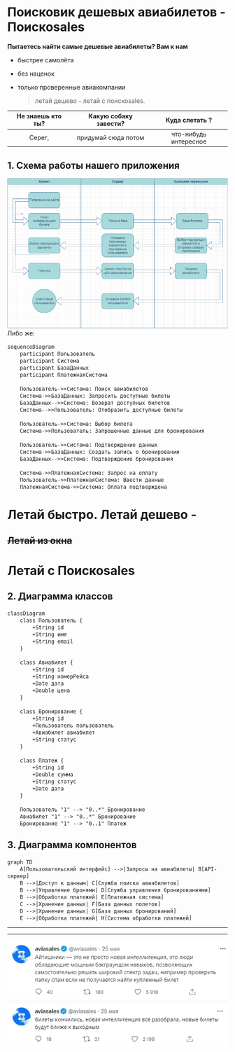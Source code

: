 # Поисковик дешевых авиабилетов - Поискоsales
**Пытаетесь найти самые дешевые авиабилеты? Вам к нам**

* быстрее самолёта
* без наценок
* только проверенные авиакомпании

  > летай дешево - летай с поискоsales.

| Не знаешь кто ты?  | Какую собаку завести? | Куда слетать ?|
|:-------------: |:---------------:| :-------------:|
| Серег,        | придумай сюда потом          | что-нибудь интересное        |

## 1. Схема работы нашего приложения 
![схема работы](https://github.com/thunderkatana/test1/blob/main/%D0%A1%D1%85%D0%B5%D0%BC%D0%B0%20%D1%80%D0%B0%D0%B1%D0%BE%D1%82%D1%8B.png)
Либо же:
```mermaid
sequenceDiagram
    participant Пользователь
    participant Система
    participant БазаДанных
    participant ПлатежнаяСистема

    Пользователь->>Система: Поиск авиабилетов
    Система->>БазаДанных: Запросить доступные билеты
    БазаДанных-->>Система: Возврат доступных билетов
    Система-->>Пользователь: Отобразить доступные билеты

    Пользователь->>Система: Выбор билета
    Система->>Пользователь: Запрошенные данные для бронирования
    
    Пользователь->>Система: Подтверждение данных
    Система->>БазаДанных: Создать запись о бронировании
    БазаДанных-->>Система: Подтверждение бронирования
    
    Система->>ПлатежнаяСистема: Запрос на оплату
    Пользователь->>ПлатежнаяСистема: Ввести данные
    ПлатежнаяСистема->>Система: Оплата подтверждена
```
# Летай быстро. Летай дешево -
## ~~Летай из окна~~
# Летай с Поискоsales

## 2. Диаграмма классов
```mermaid
classDiagram
    class Пользователь {
        +String id
        +String имя
        +String email
    }

    class Авиабилет {
        +String id
        +String номерРейса
        +Date дата
        +Double цена
    }
    
    class Бронирование {
        +String id
        +Пользователь пользователь
        +Авиабилет авиабилет
        +String статус
    }
    
    class Платеж {
        +String id
        +Double сумма
        +String статус
        +Date дата
    }

    Пользователь "1" --> "0..*" Бронирование
    Авиабилет "1" --> "0..*" Бронирование
    Бронирование "1" --> "0..1" Платеж
```

## 3. Диаграмма компонентов
```mermaid
graph TD
    A[Пользовательский интерфейс] -->|Запросы на авиабилеты| B[API-сервер]
    B -->|Доступ к данным| C[Служба поиска авиабилетов]
    B -->|Управление бронями| D[Служба управления бронированиями]
    B -->|Обработка платежей| E[Платежная система]
    C -->|Хранение данных| F[База данных полетов]
    D -->|Хранение данных| G[База данных бронирований]
    E -->|Обработка платежей| H[Система обработки платежей]
```

---
---
![меме](https://github.com/thunderkatana/test1/blob/main/2%20(1).png)
![меме продолжение](https://github.com/thunderkatana/test1/blob/main/3.png)
